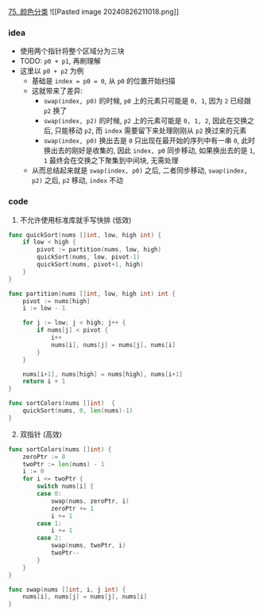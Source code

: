 [75. 颜色分类](https://leetcode.cn/problems/sort-colors/)
![[Pasted image 20240826211018.png]]

### idea
- 使用两个指针将整个区域分为三块
- TODO: `p0 + p1`, 再刷理解
- 这里以 `p0 + p2` 为例
	- 基础是 `index = p0 = 0`, 从 `p0` 的位置开始扫描
	- 这就带来了差异:
		- `swap(index, p0)` 的时候, `p0` 上的元素只可能是 `0, 1`, 因为 `2` 已经跟 `p2` 换了
		- `swap(index, p2)` 的时候, `p2` 上的元素可能是 `0, 1, 2`, 因此在交换之后, 只能移动 `p2`, 而 `index` 需要留下来处理刚刚从 `p2` 换过来的元素
		- `swap(index, p0)` 换出去是 `0` 只出现在最开始的序列中有一串 `0`, 此时换出去的刚好是收集的, 因此 `index, p0` 同步移动, 如果换出去的是 `1`, `1` 最终会在交换之下聚集到中间块, 无需处理
	- 从而总结起来就是 `swap(index, p0)` 之后, 二者同步移动, `swap(index, p2)` 之后, `p2` 移动, `index` 不动

### code
1. 不允许使用标准库就手写快排 (低效)
```go
func quickSort(nums []int, low, high int) {
	if low < high {
		pivot := partition(nums, low, high)
		quickSort(nums, low, pivot-1)
		quickSort(nums, pivot+1, high)
	}
}

func partition(nums []int, low, high int) int {
	pivot := nums[high]
	i := low - 1

	for j := low; j < high; j++ {
		if nums[j] < pivot {
			i++
			nums[i], nums[j] = nums[j], nums[i]
		}
	}

	nums[i+1], nums[high] = nums[high], nums[i+1]
	return i + 1
}

func sortColors(nums []int)  {
    quickSort(nums, 0, len(nums)-1)
}
```


2. 双指针 (高效)
```go
func sortColors(nums []int) {
	zeroPtr := 0
	twoPtr := len(nums) - 1
	i := 0
	for i <= twoPtr {
		switch nums[i] {
		case 0:
			swap(nums, zeroPtr, i)
			zeroPtr += 1
			i += 1
		case 1:
			i += 1
		case 2:
			swap(nums, twoPtr, i)
			twoPtr--
		}
	}
}

func swap(nums []int, i, j int) {
	nums[i], nums[j] = nums[j], nums[i]
}
```